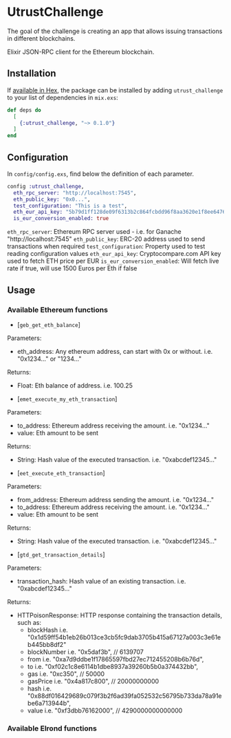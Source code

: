 # UtrustChallenge

The goal of the challenge is creating an app that allows issuing transactions in different blockchains.

Elixir JSON-RPC client for the Ethereum blockchain.

## Installation

If [available in Hex](https://hex.pm/docs/publish), the package can be installed
by adding `utrust_challenge` to your list of dependencies in `mix.exs`:

```elixir
def deps do
  [
    {:utrust_challenge, "~> 0.1.0"}
  ]
end
```

## Configuration

In `config/config.exs`, find below the definition of each parameter.

```elixir
config :utrust_challenge,
  eth_rpc_server: "http://localhost:7545",
  eth_public_key: "0x0...",
  test_configuration: "This is a test",
  eth_eur_api_key: "5b79d1ff128de09f6313b2c864fcbdd96f8aa3620e1f8ee6476b4009152726f1",
  is_eur_conversion_enabled: true
```
`eth_rpc_server`: Ethereum RPC server used - i.e. for Ganache "http://localhost:7545"
`eth_public_key`: ERC-20 address used to send transactions when required 
`test_configuration`: Property used to test reading configuration values
`eth_eur_api_key`: Cryptocompare.com API key used to fetch ETH price per EUR
`is_eur_conversion_enabled`: Will fetch live rate if true, will use 1500 Euros per Eth if false

## Usage

### Available Ethereum functions

* [`geb_get_eth_balance`]

Parameters:
* eth_address: Any ethereum address, can start with 0x or without. i.e. "0x1234..." or "1234..."

Returns:
* Float: Eth balance of address. i.e. 100.25

* [`emet_execute_my_eth_transaction`]

Parameters:
* to_address: Ethereum address receiving the amount. i.e. "0x1234..."
* value: Eth amount to be sent

Returns:
* String: Hash value of the executed transaction. i.e. "0xabcdef12345..."

* [`eet_execute_eth_transaction`]

Parameters:
* from_address: Ethereum address sending the amount. i.e. "0x1234..."
* to_address: Ethereum address receiving the amount. i.e. "0x1234..."
* value: Eth amount to be sent

Returns:
* String: Hash value of the executed transaction. i.e. "0xabcdef12345..."

* [`gtd_get_transaction_details`]

Parameters:
* transaction_hash: Hash value of an existing transaction. i.e. "0xabcdef12345..."

Returns:
* HTTPoisonResponse: HTTP response containing the transaction details, such as:
  * blockHash     i.e. "0x1d59ff54b1eb26b013ce3cb5fc9dab3705b415a67127a003c3e61eb445bb8df2"
  * blockNumber   i.e. "0x5daf3b", // 6139707
  * from          i.e. "0xa7d9ddbe1f17865597fbd27ec712455208b6b76d",
  * to            i.e. "0xf02c1c8e6114b1dbe8937a39260b5b0a374432bb",
  * gas           i.e. "0xc350", // 50000
  * gasPrice      i.e. "0x4a817c800", // 20000000000
  * hash          i.e. "0x88df016429689c079f3b2f6ad39fa052532c56795b733da78a91ebe6a713944b",
  * value         i.e. "0xf3dbb76162000", // 4290000000000000

### Available Elrond functions
